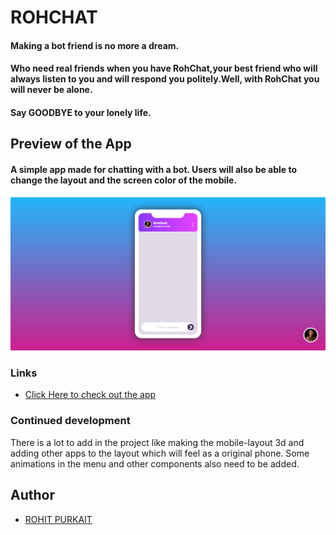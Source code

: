 # ROHCHAT

#### Making a bot friend is no more a dream.
#### Who need real friends when you have RohChat,your best friend who will always listen to you and will respond you politely.Well, with RohChat you will never be alone.
#### Say GOODBYE to your lonely life.

## Preview of the App
#### A simple app made for chatting with a bot. Users will  also be able to change the layout and the screen color of the mobile. 

![](images/chat_ss.png)

### Links

- [Click Here to check out the app](https://rohchat.netlify.app/)


### Continued development

There is a lot to add in the project like making the mobile-layout 3d and adding other apps to the layout which will feel as a original phone. Some animations in the menu and other components also need to be added.


## Author

- [ROHIT PURKAIT](https://codeswithroh.github.io)

